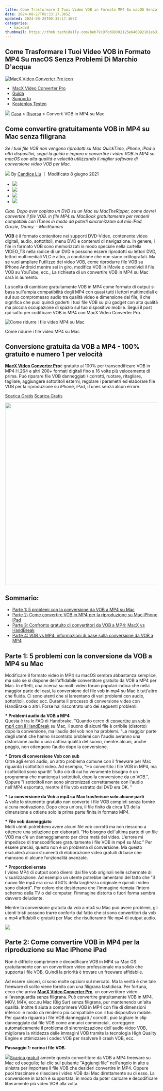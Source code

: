 ```yaml
---
title: Come Trasformare I Tuoi Video VOB in Formato MP4 Su macOS Senza Problemi Di Marchio D'acqua
date: 2024-08-27T00:33:17.365Z
updated: 2024-08-28T00:33:17.365Z
categories:
  - macxdvd
thumbnail: https://thmb.techidaily.com/beb79c97cd88302125e646092101e6316bc065b6e8c0e4d468eed617783ebeeb.jpg
---
```


## Come Trasformare I Tuoi Video VOB in Formato MP4 Su macOS Senza Problemi Di Marchio D'acqua

[![MacX Video Converter Pro icon](https://www.macxdvd.com/tutorial-it/../image-style/new-seo/icon11.png)](https://tools.techidaily.com/macxdvd/products/)

* [MacX Video Converter Pro](https://tools.techidaily.com/macxdvd/products/)
* [Guida](https://tools.techidaily.com/macxdvd/products/)
* [Supporto](https://tools.techidaily.com/macxdvd/products/)
* [Kostenlos Testen](https://tools.techidaily.com/macxdvd/products/)



![](https://www.macxdvd.com/tutorial-it/../image-style/new-seo/icon7.png) [Casa](https://tools.techidaily.com/macxdvd/products/) \> [Risorsa](https://tools.techidaily.com/macxdvd/products/) \> Converti VOB in MP4 su Mac

## Come convertire gratuitamente VOB in MP4 su Mac senza filigrana



_Se i tuoi file VOB non vengono riprodotti su Mac QuickTime, iPhone, iPad o altri dispositivi, segui la guida e impara a convertire i video VOB in MP4 su macOS con alta qualità e velocità utilizzando il miglior software di conversione video VOB per Mac._

![](https://www.macxdvd.com/tutorial-it/../image-style/new-seo/icon6.png) By [Candice Liu](https://www.linkedin.com/in/candice-liu-444483a3/) ｜ Modificato 8 giugno 2021 

* [![](https://www.macxdvd.com/tutorial-it/../image-style/new-seo/share-fa.jpg)](https://www.facebook.com/sharer/sharer.php?u=https://www.macxdvd.com/tutorial-it/converti-vob-in-mp4-su-mac.htm)
* [![](https://www.macxdvd.com/tutorial-it/../image-style/new-seo/share-tw.jpg)](https://twitter.com/intent/tweet?urlhttps://www.macxdvd.com/tutorial-it/converti-vob-in-mp4-su-mac.htm)
* [![](https://www.macxdvd.com/tutorial-it/../image-style/new-seo/share-email.jpg)](https://www.macxdvd.com/tutorial-it/mailto:info@example.com?&subject=&bodyhttps://www.macxdvd.com/tutorial-it/converti-vob-in-mp4-su-mac.htm)
* [![](https://www.macxdvd.com/tutorial-it/../image-style/new-seo/share-in.jpg)](https://www.linkedin.com/shareArticle?mini=true&urlhttps://www.macxdvd.com/tutorial-it/converti-vob-in-mp4-su-mac.htm&title=&summaryhttps://www.macxdvd.com/tutorial-it/converti-vob-in-mp4-su-mac.htm&source=)

_Ciao. Dopo aver copiato un DVD su un Mac su MacTheRipper, come dovrei convertire il file VOB. in file MP4.su MacBook gratuitamente per renderli compatibili con iTunes in modo da poterli sincronizzare sul mio iPod. Grazie, Danny. - MacRumors_

**VOB** è il formato contenitore nei supporti DVD-Video, contenente video digitali, audio, sottotitoli, menu DVD e contenuti di navigazione. In genere, i file in formato VOB sono memorizzati in modo speciale nella cartella VIDEO\_TS nella radice di un DVD e possono essere riprodotti su lettori DVD, lettori multimediali VLC e altro, a condizione che non siano crittografati. Ma se vuoi ampliare l'utilizzo dei video VOB, come riprodurre file VOB su iPhone Android mentre sei in giro, modifica VOB in iMovie o condividi il file VOB su YouTube, ecc., La richiesta di un convertire VOB in MP4 su Mac sarà in aumento.

La scelta di cambiare gratuitamente VOB in MP4 come formato di output si basa sull'ampia compatibilità degli MP4 con quasi tutti i lettori multimediali e sul suo compromesso audio tra qualità video e dimensione del file, il che significa che puoi quindi goderti i tuoi file VOB su più gadget con alta qualità ma piccola occupazione di spazio sul tuo dispositivo mobile. Segui il post qui sotto per codificare VOB in MP4 con MacX Video Converter Pro.

![Come ridurre i file video MP4 su Mac](https://www.macxdvd.com/tutorial-it/../mac-dvd-video-converter-how-to/article-image/vob-mp4.png) 

Come ridurre i file video MP4 su Mac

## Conversione gratuita da VOB a MP4 - 100% gratuito e numero 1 per velocità

[**MacX Video Converter Pro**](https://tools.techidaily.com/macxdvd/products/)è gratuito al 100% per transcodificare VOB in MP4 H.264 e altri 200+ formati digitali fino a 16 volte più velocemente di prima. Può riparare file VOB danneggiati / corrotti, ruotare, ritagliare, tagliare, aggiungere sottotitoli esterni, regolare i parametri ed elaborare file VOB per la riproduzione su iPhone, iPad, iTunes senza alcun errore.

[Scarica Gratis](https://tools.techidaily.com/macxdvd/products/) [Scarica Gratis](https://tools.techidaily.com/macxdvd/products/) 

<!-- affiliate ads begin -->
<a href="https://appsumo.8odi.net/c/5597632/2075461/7443" target="_top" id="2075461"><img src="//a.impactradius-go.com/display-ad/7443-2075461" border="0" alt="" width="1200" height="600"/></a><img height="0" width="0" src="https://appsumo.8odi.net/i/5597632/2075461/7443" style="position:absolute;visibility:hidden;" border="0" />
<!-- affiliate ads end -->
## Sommario:

* [Parte 1: 5 problemi con la conversione da VOB a MP4 su Mac](https://tools.techidaily.com/macxdvd/products/)
* [Parte 2: Come convertire VOB in MP4 per la riproduzione su Mac iPhone iPad](https://tools.techidaily.com/macxdvd/products/)
* [Parte 3: Confronto gratuito di convertitori da VOB a MP4: MacX vs HandBreak](https://tools.techidaily.com/macxdvd/products/)
* [Parte 4: VOB vs MP4: informazioni di base sulla conversione da VOB a MP4](https://tools.techidaily.com/macxdvd/products/)

## Parte 1: 5 problemi con la conversione da VOB a MP4 su Mac

Modificare il formato video in MP4 su macOS sembra abbastanza semplice, ma solo se si dispone dell'affidabile convertitore gratuito da VOB a MP4 per Mac. In effetti, una ricerca su molti video forum popolari indica che nella maggior parte dei casi, la conversione del file vob in mp4 su Mac è tutt'altro che fluida. Ci sono utenti che si lamentano di vari problemi con audio, sottotitoli, codec ecc. Durante il processo di conversione video con HandBrake o altri. Forse hai riscontrato uno dei seguenti problemi.

**\* Problemi audio da VOB a MP4**  
 Questa è tra le FAQ di Handbrake. "Quando cerco di [convertire un vob in mp4 con il HandBreak](https://tools.techidaily.com/macxdvd/products/) su Mac, il suono di alcuni file è orribile (distorto) dopo la conversione, ma l’audio del vob non ha problemi. "La maggior parte degli utenti che hanno riscontrato problemi con l'audio avranno una distorsione audio o una cattiva qualità del suono, mentre alcuni, anche peggio, non ottengono l’audio dopo la conversione.

**\* Errore di conversione Vob con sub**  
 Oltre agli errori audio, un altro problema comune con il freeware per Mac riguarda i sottotitoli video. Ad esempio, "Ho convertito i file VOB in MP4, ma i sottotitoli sono spariti! Tutto ciò di cui ho veramente bisogno è un programma che mantenga i sottotitoli, dopo la conversione da un VOB.", Oppure "i sottotitoli non sono sincronizzati correttamente con l'audio nell'MP4 esportato, mentre il file vob estratto dal DVD era OK. "

**\* La conversione da Vob a mp4 su Mac trasferisce solo alcune parti**  
 A volte lo strumento gratuito non converte i file VOB completi senza fornire alcuna motivazione. Dopo circa un'ora, il file finito dà circa 1/3 della dimensione e ottiene solo la prima parte finita in formato MP4.

**\* File vob danneggiato**  
 Molti utenti potrebbero avere alcuni file vob corrotti ma non riescono a ottenere una soluzione per elaborarli. "Ho bisogno dell'ultima parte di un file VOB ma c'è un danneggiamento per circa metà del video. L'errore mi impedisce di transcodificare gratuitamente i file VOB in mp4 su Mac." Per essere precisi, questo non è un problema di conversione. Ma questo escluderà alcuni strumenti di elaborazione video gratuiti di base che mancano di alcune funzionalità avanzate.

**\* Proporzioni errate**  
 I video MP4 di output sono diversi dai file vob originali nelle schermate di visualizzazione. Ad esempio un utente potrebbe lamentarsi del fatto che "il nuovo file mp4 era circa il 50% della larghezza originale e quindi i video sono distorti". Per coloro che desiderano che l'immagine riempia l'intero schermo della TV o del computer, l'immagine distorta o fuori forma sembra davvero deludente.

 Mentre la conversione gratuita da vob a mp4 su Mac può avere problemi, gli utenti tristi possono trarre conforto dal fatto che ci sono convertitori da vob a mp4 affidabili e gratuiti per Mac che risulteranno file mp4 di output audio.

<!-- affiliate ads begin -->
<a href="https://shop.mondly.com/affiliate.php?ACCOUNT=ATISTUDI&AFFILIATE=108875&PATH=https%3A%2F%2Fwww.mondly.com%3FAFFILIATE%3D108875%26RESOURCE%3D%2BBusiness%2B970x90%2B"><img src="https://secure.avangate.com/images/merchant/69c418c33ec2e1a4267fa9bb77fa1428/business-970x90.gif" border="0"></a>
<!-- affiliate ads end -->
## Parte 2: Come convertire VOB in MP4 per la riproduzione su Mac iPhone iPad

Non è difficile comprimere e decodificare VOB in MP4 su Mac OS gratuitamente con un convertitore video professionale ma solido che supporta i file VOB. Quindi la priorità è trovare un freeware affidabile.

 Ad essere sinceri, ci sono molte opzioni sul mercato. Ma la verità è che tale freeware di solito viene fornito con una filigrana fastidiosa. Per fortuna, ecco che arriva [**MacX Video Converter Pro**](https://tools.techidaily.com/macxdvd/products/), un convertitore video all'avanguardia senza filigrana. Può convertire gratuitamente VOB in MP4, MOV, M4V, ecc.su Mac (Big Sur) senza filigrana, pur mantenendo un'alta qualità. Inoltre ti aiuta a comprimere VOB in MP4 con file di dimensioni inferiori in modo da renderlo più compatibile con il tuo dispositivo mobile. Per quanto riguarda i file VOB danneggiati / corrotti, può tagliare le clip danneggiate dal file VOB come annunci commerciali, correggere automaticamente il problema di sincronizzazione dell'audio video VOB, migliorare la nitidezza delle immagini VOB tramite la tecnologia High Quality Engine e ottimizzare i codec VOB per risolvere il crash VOB, ecc.

**Passaggio 1: carica i file VOB.** 

![](https://www.macxdvd.com/tutorial-it/../mobile/article-image/down-icon.png)[Scarica gratuit](https://tools.techidaily.com/macxdvd/products/) amente questo convertitore da VOB a MP4 freeware su Mac ed eseguilo; fai clic sul pulsante "Aggiungi file" nell'angolo in alto a sinistra per importare il file VOB che desideri convertire in MP4\. Oppure puoi trascinare e rilasciare i video VOB dal Mac direttamente su di esso. La conversione in batch è supportata, in modo da poter caricare e decodificare liberamente più video VOB alla volta.

<!-- affiliate ads begin -->
<span id="1793213">
					<video width="1080" height="1620" style="cursor:pointer"
           poster="//a.impactradius-go.com/display-clicktoplayimage/1793213.jpeg"
           onclick="if(!this.playClicked){this.play();this.setAttribute('controls',true);this.playClicked=true;}">
	   <source src="//a.impactradius-go.com/display-ad/19135-1793213">
	   <img src="//a.impactradius-go.com/display-clicktoplayimage/1793213.jpeg" style="border: none; height: 100%; width: 100%; object-fit: contain">
	</video>
	<div style="width:1080px;text-align:center"><a href="javascript:window.open(decodeURIComponent('https%3A%2F%2Ftinyland.pxf.io%2Fc%2F5597632%2F1793213%2F19135'), '_blank');void(0);">Click here</a></div>
</span>
<img height="0" width="0" src="https://imp.pxf.io/i/5597632/1793213/19135" style="position:absolute;visibility:hidden;" border="0" />
<!-- affiliate ads end -->
![Come ridurre i file video MP4 su Mac](https://www.macxdvd.com/tutorial-it/../mac-dvd-video-converter-how-to/article-image/wz-vcp-interface.jpg) 

Come ridurre i file video MP4 su Mac

**Passaggio 2: scegli le impostazioni di codifica MP4.** 

 Nella parte inferiore della finestra, scegli MP4 come formato video di output. Oltre a vob in mp4, puoi convertire liberamente qualsiasi altro video in diversi formati.

Suggerimenti: le straordinarie funzionalità di modifica sotto le informazioni sul video lasciano a te la possibilità di comprimere e ridurre le dimensioni del file vob. Poiché il video vob ottenuto da un dvd può essere di dimensioni molto grandi, puoi comprimere i video vob dopo la conversione mp4: ritaglia il video per ottenere i video clip desiderati o ritaglia il video per rimuovere le parti indesiderate per ottenere il tuo segmento preferito, ecc. le impostazioni dei parametri incorporate ti consentono di regolare il tuo codec video VOB / MP4, bit rate, frame rate, ecc e comprimere video in larga misura. 

![miglior convertitore da MKV a MP4 per Mac](https://www.macxdvd.com/tutorial-it/../mac-dvd-video-converter-how-to/article-image/vcp-convert-4-steps.png) 

miglior convertitore da MKV a MP4 per Mac

**Passaggio 3: selezionare la cartella di output** 

 Fare clic sul pulsante Cartella per scegliere il percorso in cui si desidera salvare i file mp4 esportati.

**Passaggio 4: avvia la conversione di VOB in MP4 su Mac**

 Al termine dei passaggi precedenti, fare clic sul pulsante "ESEGUI" per avviare la codifica del video da VOB a MP4 su computer Mac senza filigrana.

##  Parte 3: Confronto gratuito di convertitori da VOB a MP4: MacX vs HandBreak

Resta inteso che quando si pone la domanda "come convertire gratuitamente i video .vob in mp4 su Mac", la maggior parte degli utenti penserà a Handbrake. Perché HandBreak non è stato selezionato in questa guida? Oltre al fatto ben noto che Handbrake è molto limitato nei formati di output, ad esempio, puoi convertire solo VOB, MKV, AVI, MOV in MP4 o MKV, questa conclusione si basa in realtà su una serie di test contro le prestazioni di entrambi i video transcoder freeware. In confronto, MacX Video Converter Pro mostra tempi più veloci di Handbrake, mentre la qualità dell'output è quasi la stessa (è molto molto difficile notare le differenze e la qualità dipende dal sentimento personale). Controlla i risultati del test di seguito (nota anche che i risultati del test coinvolgono pesantemente la configurazione del computer, una configurazione più alta vedrà risultati migliori):

**Video sorgente:** un file VOB 720P di 5min 2s, 76.3MB, abbiamo convertito il file vob in MP4 h.264

****HandBreak:**

*** Tempo di conversione: 3min 31s**
*** metodo di codifica: codifica a 2 passaggi, primo passaggio Turbo**
*** Velocità: circa 35 fps**

****MacX Video Converter Pro:**

*** Tempo di conversione: 49s**
*** metodo di codifica: accelerazione hardware GPU, utility CPU multi-core, tecnologia hyper-threading**
*** Velocità: circa 180 fps**

****## Parte 4: VOB vs MP4: informazioni di base sulla conversione da VOB a MP4**

**Se hai iniziato a convertire gratuitamente i file vob in mp4 su Mac, forse non hai bisogno di questa parte di guida. Di seguito è riportato un breve confronto sulle differenze tra vob e mp4\. E con questa parte, vorremmo mostrarti perché devi convertire vob in mp4 su macOS.**

**[VOB](https://en.wikipedia.org/wiki/VOB): VOB è un formato contenitore in un supporto DVD-Video che contiene audio, video, sottotitoli, menu dvd e altri contenuti. VOB può essere riprodotto da un lettore DVD e alcuni lettori video come Windows Media Player e VLC Media Player. Tuttavia, vob non è supportato da tutti i dispositivi mobili, editor come Windows Movie Maker, Final Cut Pro, iMovie, ecc., Siti di condivisione video. La parte buona è che VOB mantiene una compressione molto bassa.**

**[MP4](https://en.wikipedia.org/wiki/MPEG-4%5FPart%5F14): l’MP4 è un formato contenitore multimediale digitale più comunemente utilizzato per memorizzare video, audio e sottotitoli. MP4 è il formato più ampio supportato compatibile con quasi tutti i cellulari, lettori, siti Web, editor, ecc. Inoltre, mp4 è un formato che bilancia bene la qualità e la dimensione del file. Se converti un VOB in MP4 per schermi piccoli, difficilmente puoi notare differenze di qualità.**

**_Hai ancora qualche problema su come convertire VOB in MP4 su Mac,_ [_inviaci un'e-mail >>_](https://tools.techidaily.com/macxdvd/products/)**



Articoli Relativi:

![](https://www.macxdvd.com/tutorial-it/../image-style/new-seo/pic7.jpg)

[Scarica VOB Converter per Mac per transcodificare VOB in MP4, AVI, MOV, ecc](https://tools.techidaily.com/macxdvd/products/) 

![](https://www.macxdvd.com/tutorial-it/../image-style/new-seo/pic6.jpg)

<!-- affiliate ads begin -->
<a href="https://secure.2checkout.com/order/checkout.php?PRODS=38729081&QTY=1&AFFILIATE=108875&CART=1"><img src="https://website-prod.cache.wpscdn.com/img/wps-spreadsheet-free-excel-editor-online-offline-1x.93e269d.png" border="0">
WPS Office Premium ( File Recovery, Photo Scanning, Convert PDF)--Yearly</a>
<!-- affiliate ads end -->
[\[Tutorial\] Come importare file VOB su iTunes per la riproduzione su iPhone iPad](https://tools.techidaily.com/macxdvd/products/) 

![](https://www.macxdvd.com/tutorial-it/../image-style/new-seo/pic5.jpg)

[\[Tutorial\] Come convertire VOB in formato MKV veloce con alta qualità Riservato](https://tools.techidaily.com/macxdvd/products/) 

![](https://www.macxdvd.com/tutorial-it/../image-style/new-seo/pic4.jpg)

<!-- affiliate ads begin -->
<a href="https://imp.i110150.net/c/5597632/924299/11305" target="_top" id="924299"><img src="//a.impactradius-go.com/display-ad/11305-924299" border="0" alt="" width="520" height="100"/></a>
<!-- affiliate ads end -->
[\[Guida\] Come convertire un'immagine ISO in formato MP4 ad alta velocità](https://tools.techidaily.com/macxdvd/products/) 

![](https://www.macxdvd.com/tutorial-it/../image-style/new-seo/pic3.jpg)

[\[Guida\] Come convertire rapidamente i video 4K/HD della videocamera in MP4](https://tools.techidaily.com/macxdvd/products/) 

![](https://www.macxdvd.com/tutorial-it/../image-style/new-seo/pic2.jpg)

<!-- affiliate ads begin -->
<a href="https://secure.2checkout.com/order/checkout.php?PRODS=4620778&QTY=1&AFFILIATE=108875&CART=1"><img src="https://secure.avangate.com/images/merchant/07dd4d5a72f5740ef0f035f201951476/300__250banner.jpg" border="0"></a>
<!-- affiliate ads end -->
 I 4 migliori software di conversione video facili e di alta qualità per Mac



![Digiarty Software](https://www.macxdvd.com/tutorial-it/../icon/logo.png) 

MacXDVD Software è un fornitore leader per il multimedia, fornendo soluzioni per multimedia innovative e facili da usare per gli utenti di tutto il mondo.

<!-- affiliate ads begin -->
<a href="https://secure.2checkout.com/order/checkout.php?PRODS=4537546&QTY=1&AFFILIATE=108875&CART=1"><img src="https://secure.avangate.com/images/merchant/4b0a0290ad7df100b77e86839989a75e/products/7_copy_2_2_hdpro.png" border="0">HD Video Converter Factory Pro</a>
<!-- affiliate ads end -->
### Prodotto

* [MacX DVD Ripper Pro](https://tools.techidaily.com/macxdvd/products/)
* [MacX Video Converter Pro](https://tools.techidaily.com/macxdvd/products/)
* [MacX MediaTrans](https://tools.techidaily.com/macxdvd/products/)

### Support

* [FAQ >>](https://tools.techidaily.com/macxdvd/products/)
* [Guida >>](https://tools.techidaily.com/macxdvd/products/)
* [Risorse >>](https://tools.techidaily.com/macxdvd/products/)

<!-- affiliate ads begin -->
<a href="https://estore.winxdvd.com/order/checkout.php?PRODS=4612444&QTY=1&AFFILIATE=108875&CART=1"><img src="https://www.winxdvd.com/affiliate/new-banner/pt-728x90.jpg" border="0"></a>
<!-- affiliate ads end -->
### Azienda

* [Riguardo >>](https://tools.techidaily.com/macxdvd/products/)
* [Contattaci >>](https://tools.techidaily.com/macxdvd/products/)



[Home](https://tools.techidaily.com/macxdvd/products/) | [Riguardo](https://tools.techidaily.com/macxdvd/products/) | [Politica sulla riservatezza](https://tools.techidaily.com/macxdvd/products/) | [Termini & condizioni](https://tools.techidaily.com/macxdvd/products/) | [Contratto di licenza](https://tools.techidaily.com/macxdvd/products/) | [Risorse](https://tools.techidaily.com/macxdvd/products/) | [Notizia](https://tools.techidaily.com/macxdvd/products/) | [Contattaci](https://tools.techidaily.com/macxdvd/products/)

Copyright © 2024 Digiarty Software, Inc (MacXDVD). All rights reserved

Apple, il logo Apple, Mac, iPhone, iPad, iPod e iTunes sono marchi di Apple Inc, registrati negli Stati Uniti e in altri paesi.   
Il software di Digiarty non è sviluppato da o affiliato ad Apple Inc.

<ins class="adsbygoogle"
     style="display:block"
     data-ad-format="autorelaxed"
     data-ad-client="ca-pub-7571918770474297"
     data-ad-slot="1223367746"></ins>



<ins class="adsbygoogle"
     style="display:block"
     data-ad-client="ca-pub-7571918770474297"
     data-ad-slot="8358498916"
     data-ad-format="auto"
     data-full-width-responsive="true"></ins>

<span class="atpl-alsoreadstyle">Also read:</span>
<div><ul>
<li><a href="https://video-screen-grab.techidaily.com/new-correcting-excessive-encoding-in-obs-for-2024/"><u>[New] Correcting Excessive Encoding in OBS for 2024</u></a></li>
<li><a href="https://twitter-clips.techidaily.com/new-tweet-to-facebook-video-sharing-a-2023-perspective/"><u>[New] Tweet-to-Facebook Video Sharing  A 2023 Perspective</u></a></li>
<li><a href="https://snapchat-videos.techidaily.com/updated-in-2024-unleashing-your-camera-roll-in-a-snap-a-snapchat-tutorial/"><u>[Updated] In 2024, Unleashing Your Camera Roll in a Snap  A Snapchat Tutorial</u></a></li>
<li><a href="https://extra-approaches.techidaily.com/updated-pro-3-analysis-how-ion-is-redefining-the-action-video-landscape/"><u>[Updated] Pro 3 Analysis - How ION Is Redefining the Action Video Landscape</u></a></li>
<li><a href="https://some-skills.techidaily.com/2024-approved-top-10-subtitle-converters-no-cost-for-srt-files/"><u>2024 Approved  Top 10 Subtitle Converters, No Cost for SRT Files</u></a></li>
<li><a href="https://bypass-frp.techidaily.com/addrom-bypass-an-android-tool-to-unlock-frp-lock-screen-for-your-vivo-y77t-by-drfone-android/"><u>AddROM Bypass An Android Tool to Unlock FRP Lock Screen For your Vivo Y77t</u></a></li>
<li><a href="https://some-guidance.techidaily.com/comprendre-la-conception-de-lintelligence-de-procedure-une-exploration-approfondie-par-abbyy/"><u>Comprendre La Conception De L'Intelligence De Procédure : Une Exploration Approfondie Par ABBYY</u></a></li>
<li><a href="https://some-guidance.techidaily.com/cookiebot-powered-analytics-streamlining-visitor-tracking-and-conversion-optimization-for-websites/"><u>Cookiebot Powered Analytics: Streamlining Visitor Tracking and Conversion Optimization for Websites</u></a></li>
<li><a href="https://some-guidance.techidaily.com/cookiebot-driven-analytics-boost-your-sites-traffic-and-engagement/"><u>Cookiebot-Driven Analytics: Boost Your Site's Traffic & Engagement</u></a></li>
<li><a href="https://some-guidance.techidaily.com/cookiebot-driven-analytics-enhance-your-websites-performance/"><u>Cookiebot-Driven Analytics: Enhance Your Website's Performance</u></a></li>
<li><a href="https://some-guidance.techidaily.com/cookiebot-driven-analytics-revolutionizing-user-experience-and-seo-strategies/"><u>Cookiebot-Driven Analytics: Revolutionizing User Experience & SEO Strategies</u></a></li>
<li><a href="https://some-guidance.techidaily.com/cookiebot-driven-data-collection-optimized-site-analytics-and-personalization/"><u>Cookiebot-Driven Data Collection: Optimized Site Analytics & Personalization</u></a></li>
<li><a href="https://some-guidance.techidaily.com/cookiebot-driven-personalization-for-an-engaging-website-journey/"><u>Cookiebot-Driven Personalization for an Engaging Website Journey</u></a></li>
<li><a href="https://some-guidance.techidaily.com/cookiebot-driven-site-optimization-enhancing-user-experience/"><u>Cookiebot-Driven Site Optimization: Enhancing User Experience</u></a></li>
<li><a href="https://some-guidance.techidaily.com/cookiebot-enabled-features-enhancing-user-experience/"><u>Cookiebot-Enabled Features Enhancing User Experience</u></a></li>
<li><a href="https://some-guidance.techidaily.com/cookiebot-enabled-personalized-user-experience/"><u>Cookiebot-Enabled Personalized User Experience</u></a></li>
<li><a href="https://some-guidance.techidaily.com/cookiebot-enabled-enhance-your-sites-analytics-with-smart-tracking-technology/"><u>Cookiebot-Enabled: Enhance Your Site's Analytics with Smart Tracking Technology</u></a></li>
<li><a href="https://some-guidance.techidaily.com/cookiebot-enabled-enhance-your-sites-user-experience-with-personalized-marketing/"><u>Cookiebot-Enabled: Enhance Your Site's User Experience with Personalized Marketing</u></a></li>
<li><a href="https://some-guidance.techidaily.com/cookiebot-enhanced-unleashing-the-full-potential-of-your-website/"><u>Cookiebot-Enhanced: Unleashing the Full Potential of Your Website</u></a></li>
<li><a href="https://some-guidance.techidaily.com/cookiebots-influence-in-boosting-digital-performance-and-engagement-metrics/"><u>Cookiebot's Influence in Boosting Digital Performance and Engagement Metrics</u></a></li>
<li><a href="https://some-guidance.techidaily.com/customized-with-the-advanced-tracking-of-cookiebot/"><u>Customized with the Advanced Tracking of Cookiebot</u></a></li>
<li><a href="https://some-guidance.techidaily.com/cutting-edge-id-validation-technology-from-abbyy-lowers-deception-risks-and-accelerates-account-signup-for-customers/"><u>Cutting-Edge ID Validation Technology From ABBYY Lowers Deception Risks and Accelerates Account Signup for Customers</u></a></li>
<li><a href="https://some-guidance.techidaily.com/detailgetreue-datenerfassung-im-medizinischen-sektor-durch-abbyy-problemlosungen-und-kundenbewertungen/"><u>Detailgetreue Datenerfassung Im Medizinischen Sektor Durch ABBYY - Problemlösungen Und Kundenbewertungen</u></a></li>
<li><a href="https://some-guidance.techidaily.com/digital-expansion-at-uni-southampton-as-thousands-of-pages-go-online-for-easier-access-to-collections/"><u>Digital Expansion at Uni Southampton as Thousands of Pages Go Online for Easier Access to Collections</u></a></li>
<li><a href="https://some-guidance.techidaily.com/driven-by-advanced-analytics-how-cookiebot-enhances-user-experience/"><u>Driven by Advanced Analytics: How Cookiebot Enhances User Experience</u></a></li>
<li><a href="https://some-guidance.techidaily.com/elevate-digital-experiences-with-the-power-of-cookiebot-technology/"><u>Elevate Digital Experiences with the Power of Cookiebot Technology</u></a></li>
<li><a href="https://some-guidance.techidaily.com/empowering-sites-with-cookiebot-technology-for-improved-analytics-and-seo/"><u>Empowering Sites with Cookiebot Technology for Improved Analytics and SEO</u></a></li>
<li><a href="https://some-guidance.techidaily.com/enhance-sap-autonomous-agents-using-advanced-ai-content-analysis-by-abbyy/"><u>Enhance SAP Autonomous Agents Using Advanced AI Content Analysis by ABBYY</u></a></li>
<li><a href="https://some-guidance.techidaily.com/enhance-user-experience-and-analytics-using-cookiebot-technology/"><u>Enhance User Experience and Analytics Using Cookiebot Technology</u></a></li>
<li><a href="https://some-guidance.techidaily.com/enhanced-conversion-rates-with-ai-driven-analytics-the-power-of-cookiebot/"><u>Enhanced Conversion Rates with AI-Driven Analytics: The Power of Cookiebot</u></a></li>
<li><a href="https://some-guidance.techidaily.com/enhanced-mobile-devices-and-exclusive-offers-from-the-abbyy-tech-squad/"><u>Enhanced Mobile Devices & Exclusive Offers From the ABBYY Tech Squad</u></a></li>
<li><a href="https://some-guidance.techidaily.com/enhancing-efficiency-in-ap-operations-fender-partners-with-abbyy-for-automated-solutions/"><u>Enhancing Efficiency in AP Operations - Fender Partners with ABBYY for Automated Solutions</u></a></li>
<li><a href="https://some-guidance.techidaily.com/enhancing-online-presence-through-advanced-traffic-analysis-tools/"><u>Enhancing Online Presence Through Advanced Traffic Analysis Tools</u></a></li>
<li><a href="https://hardware-help.techidaily.com/how-to-get-the-latest-hp-printer-software-for-windows-11-computers/"><u>How to Get the Latest HP Printer Software for Windows 11 Computers</u></a></li>
<li><a href="https://win-able.techidaily.com/how-to-resolve-the-sims-e-graphics-glitches-solving-the-video-card-issue/"><u>How to Resolve The Sims E Graphics Glitches: Solving the Video Card Issue</u></a></li>
<li><a href="https://some-guidance.techidaily.com/ildiko-gera-expert-software-engineer-at-abbyy-unveiling-the-journey-on-timeline/"><u>Ildikó Gera: Expert Software Engineer at ABBYY - Unveiling the Journey on Timeline</u></a></li>
<li><a href="https://technical-tips.techidaily.com/pre-purchase-checklist-the-5-key-considerations-for-buying-quality-stereo-speakers/"><u>Pre-Purchase Checklist: The 5 Key Considerations for Buying Quality Stereo Speakers</u></a></li>
<li><a href="https://fake-location.techidaily.com/what-is-geo-blocking-and-how-to-bypass-it-on-vivo-y78-5g-drfone-by-drfone-virtual-android/"><u>What is Geo-Blocking and How to Bypass it On Vivo Y78 5G? | Dr.fone</u></a></li>
</ul></div>
